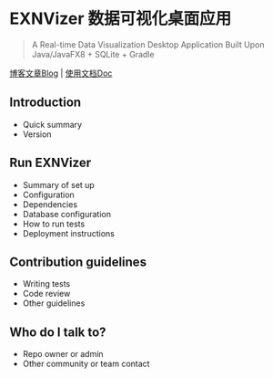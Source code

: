 # EXNVizer 数据可视化桌面应用
> A Real-time Data Visualization Desktop Application Built Upon Java/JavaFX8 + SQLite + Gradle

<a href="http://mwang27.github.io" target="_blank">博客文章Blog</a> | <a href="http://mwang27.github.io" target="_blank">使用文档Doc</a> 

## Introduction

* Quick summary
* Version

## Run EXNVizer

* Summary of set up
* Configuration
* Dependencies
* Database configuration
* How to run tests
* Deployment instructions

## Contribution guidelines

* Writing tests
* Code review
* Other guidelines

## Who do I talk to?

* Repo owner or admin
* Other community or team contact



